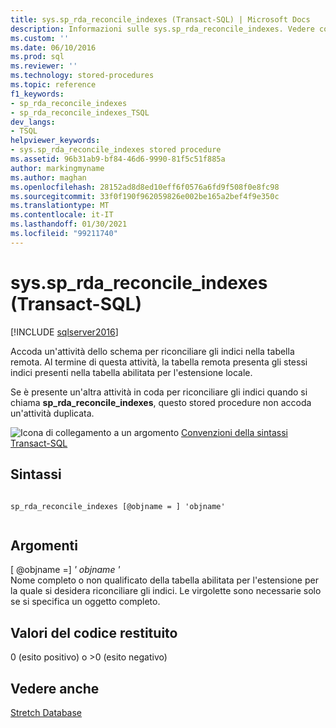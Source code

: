 ```yaml
---
title: sys.sp_rda_reconcile_indexes (Transact-SQL) | Microsoft Docs
description: Informazioni sulle sys.sp_rda_reconcile_indexes. Vedere come utilizzare questo stored procedure Transact-SQL per accodare un'attività dello schema per riconciliare gli indici in una tabella remota.
ms.custom: ''
ms.date: 06/10/2016
ms.prod: sql
ms.reviewer: ''
ms.technology: stored-procedures
ms.topic: reference
f1_keywords:
- sp_rda_reconcile_indexes
- sp_rda_reconcile_indexes_TSQL
dev_langs:
- TSQL
helpviewer_keywords:
- sys.sp_rda_reconcile_indexes stored procedure
ms.assetid: 96b31ab9-bf84-46d6-9990-81f5c51f885a
author: markingmyname
ms.author: maghan
ms.openlocfilehash: 28152ad8d8ed10eff6f0576a6fd9f508f0e8fc98
ms.sourcegitcommit: 33f0f190f962059826e002be165a2bef4f9e350c
ms.translationtype: MT
ms.contentlocale: it-IT
ms.lasthandoff: 01/30/2021
ms.locfileid: "99211740"
---
```

# <a name="syssp_rda_reconcile_indexes-transact-sql"></a>sys.sp_rda_reconcile_indexes (Transact-SQL)
[!INCLUDE [sqlserver2016](../../includes/applies-to-version/sqlserver2016.md)]

  Accoda un'attività dello schema per riconciliare gli indici nella tabella remota. Al termine di questa attività, la tabella remota presenta gli stessi indici presenti nella tabella abilitata per l'estensione locale.  
  
 Se è presente un'altra attività in coda per riconciliare gli indici quando si chiama **sp_rda_reconcile_indexes**, questo stored procedure non accoda un'attività duplicata.  
  
 ![Icona di collegamento a un argomento](../../database-engine/configure-windows/media/topic-link.gif "Icona di collegamento a un argomento") [Convenzioni della sintassi Transact-SQL](../../t-sql/language-elements/transact-sql-syntax-conventions-transact-sql.md)  
  
## <a name="syntax"></a>Sintassi  
  
```  
  
sp_rda_reconcile_indexes [@objname = ] 'objname'  
  
```  
  
## <a name="arguments"></a>Argomenti  
 [ @objname =] *' objname '*  
 Nome completo o non qualificato della tabella abilitata per l'estensione per la quale si desidera riconciliare gli indici. Le virgolette sono necessarie solo se si specifica un oggetto completo.  
  
## <a name="return-code-values"></a>Valori del codice restituito  
 0 (esito positivo) o >0 (esito negativo)  
  
## <a name="see-also"></a>Vedere anche  
 [Stretch Database](../../sql-server/stretch-database/stretch-database.md)  
  
  

